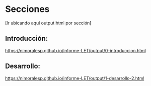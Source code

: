 # Secciones
[Ir ubicando aquí output html por sección]

## Introducción:
https://nimoralesp.github.io/Informe-LET/output/0-introduccion.html

## Desarrollo:

https://nimoralesp.github.io/Informe-LET/output/1-desarrollo-2.html
